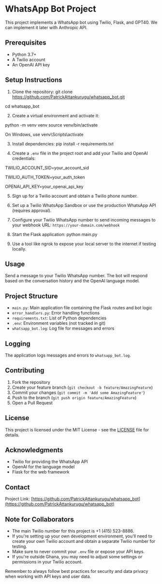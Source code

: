 # WhatsApp Bot Project

This project implements a WhatsApp bot using Twilio, Flask, and GPT40. We can implement it later with Anthropic API.

## Prerequisites

- Python 3.7+
- A Twilio account
- An OpenAI API key

## Setup Instructions

1. Clone the repository:
git clone https://github.com/PatrickAttankurugu/whatsapp_bot.git

cd whatsapp_bot

2. Create a virtual environment and activate it:
   
python -m venv venv
source venv/bin/activate 

On Windows, use venv\Scripts\activate

3. Install dependencies:
pip install -r requirements.txt

4. Create a `.env` file in the project root and add your Twilio and OpenAI credentials:

TWILIO_ACCOUNT_SID=your_account_sid

TWILIO_AUTH_TOKEN=your_auth_token

OPENAI_API_KEY=your_openai_api_key

5. Sign up for a Twilio account and obtain a Twilio phone number.

6. Set up a Twilio WhatsApp Sandbox or use the production WhatsApp API (requires approval).

7. Configure your Twilio WhatsApp number to send incoming messages to your webhook URL:
`https://your-domain.com/webhook`

8. Start the Flask application:
python main.py

9. Use a tool like ngrok to expose your local server to the internet if testing locally.

## Usage

Send a message to your Twilio WhatsApp number. The bot will respond based on the conversation history and the OpenAI language model.

## Project Structure

- `main.py`: Main application file containing the Flask routes and bot logic
- `error_handlers.py`: Error handling functions
- `requirements.txt`: List of Python dependencies
- `.env`: Environment variables (not tracked in git)
- `whatsapp_bot.log`: Log file for messages and errors

## Logging

The application logs messages and errors to `whatsapp_bot.log`.

## Contributing

1. Fork the repository
2. Create your feature branch (`git checkout -b feature/AmazingFeature`)
3. Commit your changes (`git commit -m 'Add some AmazingFeature'`)
4. Push to the branch (`git push origin feature/AmazingFeature`)
5. Open a Pull Request

## License

This project is licensed under the MIT License - see the [LICENSE](LICENSE) file for details.

## Acknowledgments

- Twilio for providing the WhatsApp API
- OpenAI for the language model
- Flask for the web framework

## Contact

Project Link: [https://github.com/PatrickAttankurugu/whatsapp_bot](https://github.com/PatrickAttankurugu/whatsapp_bot)

## Note for Collaborators

- The main Twilio number for this project is +1 (415) 523-8886.
- If you're setting up your own development environment, you'll need to create your own Twilio account and obtain a separate Twilio number for testing.
- Make sure to never commit your `.env` file or expose your API keys.
- If you're outside Ghana, you may need to adjust some settings or permissions in your Twilio account.

Remember to always follow best practices for security and data privacy when working with API keys and user data.
